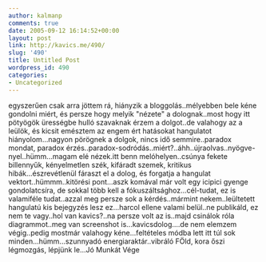 ```yaml
---
author: kalmanp
comments: true
date: 2005-09-12 16:14:52+00:00
layout: post
link: http://kavics.me/490/
slug: '490'
title: Untitled Post
wordpress_id: 490
categories:
- Uncategorized
---
```


egyszerűen csak arra jöttem rá, hiányzik a bloggolás..mélyebben bele kéne gondolni miért, és persze hogy melyik "nézete" a dolognak..most hogy itt pötyögök ürességbe hulló szavaknak érzem a dolgot..de valahogy az a leülök, és kicsit emésztem az engem ért hatásokat hangulatot hiányolom...nagyon pörögnek a dolgok, nincs idő semmire..paradox mondat, paradox érzés..paradox-sodródás..miért?..áhh..újraolvas..nyögve-nyel..hümm...magam elé nézek.itt benn melóhelyen..csúnya fekete billennyűk, kényelmetlen szék, kifáradt szemek, kritikus hibák...észrevétlenül fáraszt el a dolog, és forgatja a hangulat vektort..hümmm..kitörési pont...aszk komával már volt egy icipici gyenge gondolatcsíra, de sokkal több kell a fókuszáltsághoz...cél-tudat, ez is valamiféle tudat..azzal meg persze sok a kérdés..mármint nekem..leültetett hangulatú kis bejegyzés lesz ez...harcol ellene valami belül..ne publikáld, ez nem te vagy..hol van kavics?..na persze volt az is..majd csinálok róla diagrammot..meg van screenshot is...kavicsdolog....de nem elemzem végig..pedig mostmár valahogy kéne...feltételes módba lett itt túl sok minden...hümm...szunnyadó energiaraktár..vibráló FÖld, kora őszi légmozgás, lépjünk le...Jó Munkát Vége

